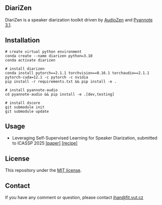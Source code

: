 ## DiariZen
DiariZen is a speaker diarization toolkit driven by [AudioZen](https://github.com/haoxiangsnr/spiking-fullsubnet) and [Pyannote 3.1](https://huggingface.co/pyannote/speaker-diarization-3.1). 


## Installation
```
# create virtual python environment
conda create --name diarizen python=3.10
conda activate diarizen

# install diarizen 
conda install pytorch==2.1.1 torchvision==0.16.1 torchaudio==2.1.1 pytorch-cuda=12.1 -c pytorch -c nvidia
pip install -r requirements.txt && pip install -e .

# install pyannote-audio
cd pyannote-audio && pip install -e .[dev,testing]

# install dscore
git submodule init
git submodule update
```

## Usage

- Leveraging Self-Supervised Learning for Speaker Diarization, submitted to ICASSP 2025 [[paper]](https://arxiv.org/pdf/2409.09408) [[recipe]](https://github.com/BUTSpeechFIT/DiariZen/tree/main/recipes/diar_ssl)


## License
This repository under the [MIT license](https://github.com/BUTSpeechFIT/DiariZen/blob/main/LICENSE).

## Contact
If you have any comment or question, please contact ihan@fit.vut.cz
